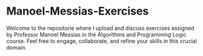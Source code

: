 # Manoel-Messias-Exercises

Welcome to the repositorie where I upload and discuss exercises assigned by Professor Manoel Messias in the Algorithms and Programming Logic course. Feel free to engage, collaborate, and refine your skills in this crucial domain.
